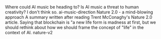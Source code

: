 Where could AI music be heading to?
Is AI music a threat to human creativity? I don't think so.
ai-music-direction
Nature 2.0 - a mind-blowing approach
A summary written after reading Trent McConaghy's Nature 2.0 article. Saying that blockchain is "a new life form is madness at first, but we should rethink about how we should frame the concept of "life" in the context of AI.
nature-v2